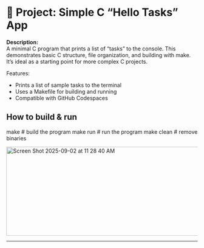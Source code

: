 # 📘 Project: Simple C “Hello Tasks” App

<b>Description:</b><br>
A minimal C program that prints a list of “tasks” to the console. This demonstrates basic C structure, file organization, and building with make. It’s ideal as a starting point for more complex C projects.

Features:
- Prints a list of sample tasks to the terminal
- Uses a Makefile for building and running
- Compatible with GitHub Codespaces

## How to build & run
make        # build the program
make run    # run the program
make clean  # remove binaries

<img width="679" height="234" alt="Screen Shot 2025-09-02 at 11 28 40 AM" src="https://github.com/user-attachments/assets/2e815dd8-39b8-4ec8-a6cf-1b104f12ddec" />
<hr>
